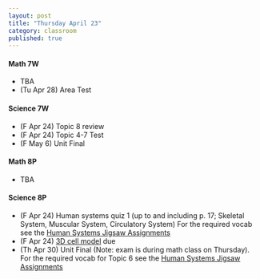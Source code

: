 ```yaml
---
layout: post
title: "Thursday April 23"
category: classroom
published: true
---
```

#### Math 7W
* TBA
* (Tu Apr 28) Area Test

#### Science 7W
* (F Apr 24) Topic 8 review
* (F Apr 24) Topic 4-7 Test
* (F May 6) Unit Final

#### Math 8P
* TBA

#### Science 8P
* (F Apr 24) Human systems quiz 1 (up to and including p. 17; Skeletal System, Muscular System, Circulatory System) For the required vocab see the <a href="https://www.dropbox.com/s/hi75o87nt925dzu/Jigsaw%20WS%20-%20Body%20Systems%20in%20Humans.pdf?dl=0">Human Systems Jigsaw Assignments</a>
* (F Apr 24) <a href="https://www.dropbox.com/s/uln20taicuc6c6d/3D%20cell%20model.pdf?dl=0">3D cell model</a> due
* (Th Apr 30) Unit Final (Note: exam is during math class on Thursday). For the required vocab for Topic 6 see the <a href="https://www.dropbox.com/s/hi75o87nt925dzu/Jigsaw%20WS%20-%20Body%20Systems%20in%20Humans.pdf?dl=0">Human Systems Jigsaw Assignments</a>
